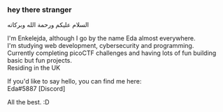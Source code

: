 ### hey there stranger
السلام عليكم ورحمة الله وبركاته

I'm Enkelejda, although I go by the name Eda almost everywhere.          
I'm studying web development, cybersecurity and programming.                      
Currently completing picoCTF challenges and having lots of fun building basic but fun projects.         
Residing in the UK

If you'd like to say hello, you can find me here:      
Eda#5887 [Discord]

All the best. :D
<!--
**E-117/E-117** is a ✨ _special_ ✨ repository because its `README.md` (this file) appears on your GitHub profile.

Here are some ideas to get you started:

- 🔭 I’m currently working on ...
- 🌱 I’m currently learning ...
- 👯 I’m looking to collaborate on ...
- 🤔 I’m looking for help with ...
- 💬 Ask me about ...
- 📫 How to reach me: ...
- 😄 Pronouns: ...
- ⚡ Fun fact: ...
-->
